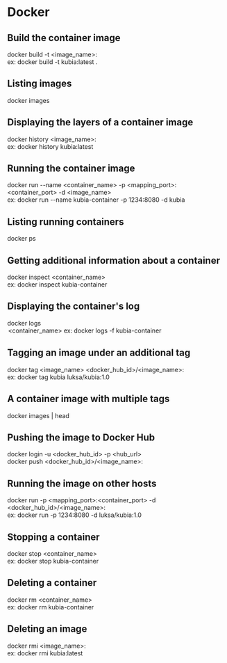 # Docker

## Build the container image
docker build -t <image_name>:<version> <path> <br/>
ex: docker build -t kubia:latest .

## Listing images
docker images

## Displaying the layers of a container image
docker history <image_name>:<version> <br/>
ex: docker history kubia:latest

## Running the container image
docker run --name <container_name> -p <mapping_port>:<container_port> -d <image_name> <br/>
ex: docker run --name kubia-container -p 1234:8080 -d kubia

## Listing running containers
docker ps

## Getting additional information about a container
docker inspect <container_name> <br/>
ex: docker inspect kubia-container

## Displaying the container's log
docker logs <option> <container_name> <br/>
ex: docker logs -f kubia-container

## Tagging an image under an additional tag
docker tag <image_name> <docker_hub_id>/<image_name>:<version> <br/>
ex: docker tag kubia luksa/kubia:1.0

## A container image with multiple tags
docker images | head

## Pushing the image to Docker Hub
docker login -u <docker_hub_id> -p <password> <hub_url> <br/>
docker push <docker_hub_id>/<image_name>:<version>

## Running the image on other hosts
docker run -p <mapping_port>:<container_port> -d <docker_hub_id>/<image_name>:<version> <br/>
ex: docker run -p 1234:8080 -d luksa/kubia:1.0

## Stopping a container
docker stop <container_name> <br/>
ex: docker stop kubia-container

## Deleting a container
docker rm <container_name> <br/>
ex: docker rm kubia-container

## Deleting an image
docker rmi <image_name>:<version> <br/>
ex: docker rmi kubia:latest
